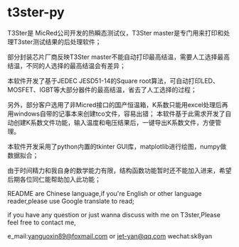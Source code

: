 # t3ster-py

T3Ster是 MicRed公司开发的热瞬态测试仪，T3Ster master是专门用来打印和处理T3ster测试结果的后处理软件；

部分封装芯片厂商反映T3Ster master不能自动打印最高结温，需要人工选择最高结温，不同的人选择的最高结温会有差异；

本软件开发了基于JEDEC JESD51-14的Square root算法，可自动打印LED、MOSFET、IGBT等大部分器件的最高结温，省去了人工选择的过程；

另外，部分客户选用了非Micred接口的国产恒温箱，K系数只能用excel处理后再用windows自带的记事本来创建tco文件，容易出错；
本软件基于此需求开发了自动创建K系数文件功能，输入温度和电压结果后，一键导出K系数文件，方便管理。

本软件开发采用了python内置的tkinter GUI库，matplotlib进行绘图，numpy做数据拟合；

由于时间精力和我自身的数学能力有限，结构函数功能暂时还不能加入进来，希望后期各位同仁能帮助加入此功能；

README are Chinese language,if you're English or other language reader,please use Google translate to read;

if you have any question or just wanna discuss with me on T3ster,Please feel free to contact me,

e_mail:yanguoxin89@foxmail.com or jet-yan@qq.com
wechat:sk8yan
